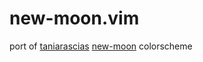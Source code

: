 # new-moon.vim
port of [taniarascias](https://github.com/taniarascia) [new-moon](https://github.com/taniarascia/new-moon) colorscheme

